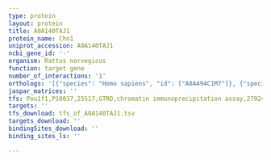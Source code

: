 ```yaml
---
type: protein
layout: protein
title: A0A140TAJ1
protein_name: Chn1
uniprot_accession: A0A140TAJ1
ncbi_gene_id: '-'
organism: Rattus norvegicus
function: target gene
number_of_interactions: '1'
orthologs: '[{"species": "Homo sapiens", "id": ["A0A494C1M7"]}, {"species": "Danio rerio", "id": ["Q5XIX9"]}, {"species": "Mus musculus", "id": ["<a href=\"/protein/q91v57\">Q91V57</a>"]}, {"species": "Caenorhabditis elegans", "id": ["<a href=\"/protein/q965n4\">Q965N4</a>"]}, {"species": "Drosophila melanogaster", "id": ["Q961S1"]}]'
jaspar_matrices: ''
tfs: Pou1f1,P10037,25517,GTRD,chromatin immunoprecipitation assay,27924024%5Buid%5D,No
targets: ''
tfs_download: tfs_of_A0A140TAJ1.tsv
targets_download: ''
bindingSites_download: ''
binding_sites_ls: ''

---
```

